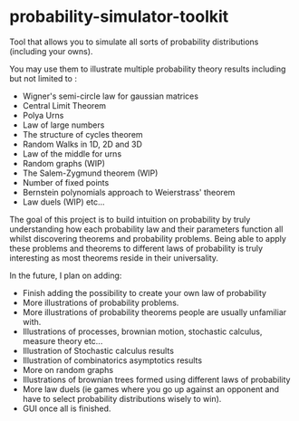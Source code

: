 # probability-simulator-toolkit
Tool that allows you to simulate all sorts of probability distributions (including your owns). 

You may use them to illustrate multiple probability theory results including but not limited to : 
  - Wigner's semi-circle law for gaussian matrices
  - Central Limit Theorem
  - Polya Urns
  - Law of large numbers
  - The structure of cycles theorem
  - Random Walks in 1D, 2D and 3D
  - Law of the middle for urns
  - Random graphs (WIP)
  - The Salem-Zygmund theorem (WIP)
  - Number of fixed points
  - Bernstein polynomials approach to Weierstrass' theorem
  - Law duels (WIP)
etc...

The goal of this project is to build intuition on probability by truly understanding how each probability law and their parameters function all whilst discovering theorems and probability problems. 
Being able to apply these problems and theorems to different laws of probability is truly interesting as most theorems reside in their universality.

In the future, I plan on adding:
  - Finish adding the possibility to create your own law of probability
  - More illustrations of probability problems.
  - More illustrations of probability theorems people are usually unfamiliar with.
  - Illustrations of processes, brownian motion, stochastic calculus, measure theory etc...
  - Illustration of Stochastic calculus results
  - Illustration of combinatorics asymptotics results
  - More on random graphs
  - Illustrations of brownian trees formed using different laws of probability
  - More law duels (ie games where you go up against an opponent and have to select probability distributions wisely to win).
  - GUI once all is finished.
